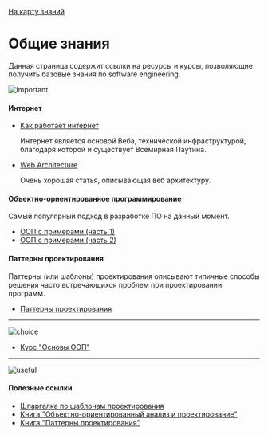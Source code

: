   <a href="https://github.com/js-machine/dashboard/blob/master/knowledge-map/MAP.md#start">На карту знаний</a>
 
 # Общие знания

Данная страница содержит ссылки на ресурсы и курсы, позволяющие получить базовые знания по software engineering.

![important]

 #### Интернет

* [Как работает интернет](https://developer.mozilla.org/ru/docs/Learn/How_the_Internet_works)

  Интернет является основой Веба, технической инфраструктурой, благодаря которой и существует Всемирная Паутина. 

* [Web Architecture](https://engineering.videoblocks.com/web-architecture-101-a3224e126947)

  Очень хорошая статья, описывающая веб архитектуру.

#### Объектно-ориентированное программирование

 Самый популярный подход в разработке ПО на данный момент.
  
* [ООП с примерами (часть 1)](https://habr.com/post/87119/)
* [ООП с примерами (часть 2)](https://habr.com/post/87205/)

 
#### Паттерны проектирования

  Паттерны (или шаблоны) проектирования описывают типичные способы решения часто встречающихся проблем при проектировании программ. 

 * [Паттерны проектирования](https://refactoring.guru/ru/design-patterns)
 

---
![choice]

* [Курс "Основы ООП"](https://geekbrains.ru/courses/70?utm_source=blog&utm_medium=social&utm_campaign=blog_gb_22.09.15)

---
![useful]

#### Полезные ссылки

* [Шпаргалка по шаблонам проектирования](https://habr.com/post/210288/)
* [Книга "Объектно-ориентированный анализ и проектирование"](https://oz.by/books/more10665159.html)
* [Книга "Паттерны проектирования"](https://oz.by/books/more10182766.html)

[important]: https://github.com/js-machine/dashboard/blob/master/knowledge-map/images/important.png
[choice]: https://github.com/js-machine/dashboard/blob/master/knowledge-map/images/choice.png
[useful]: https://github.com/js-machine/dashboard/blob/master/knowledge-map/images/useful.png
